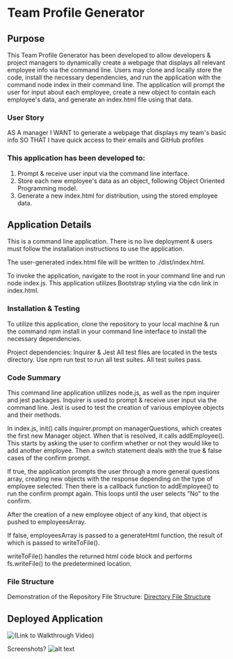 # Team Profile Generator

## Purpose
This Team Profile Generator has been developed to allow developers & project managers to dynamically create a webpage that displays all relevant employee info via the command line. Users may clone and locally store the code, install the necessary dependencies, and run the application with the command node index in their command line. The application will prompt the user for input about each employee, create a new object to contain each employee's data, and generate an index.html file using that data. 

### User Story
AS A manager
I WANT to generate a webpage that displays my team's basic info
SO THAT I have quick access to their emails and GitHub profiles

### This application has been developed to:
1. Prompt & receive user input via the command line interface.
2. Store each new employee's data as an object, following Object Oriented Programming model.
3. Generate a new index.html for distribution, using the stored employee data.

## Application Details
This is a command line application. There is no live deployment & users must follow the installation instructions to use the application.

The user-generated index.html file will be written to ./dist/index.html.

To invoke the application, navigate to the root in your command line and run node index.js.
This application utilizes Bootstrap styling via the cdn link in index.html.

### Installation & Testing
To utilize this application, clone the repository to your local machine & run the command npm install in your command line interface to install the necessary dependencies.

Project dependencies: Inquirer & Jest
All test files are located in the tests directory. Use npm run test to run all test suites. All test suites pass.

### Code Summary
This command line application utilizes node.js, as well as the npm inquirer and jest packages. Inquirer is used to prompt & receive user input via the command line. Jest is used to test the creation of various employee objects and their methods.  

In index.js, init() calls inquirer.prompt on managerQuestions, which creates the first new Manager object. When that is resolved, it calls addEmployee(). This starts by asking the user to confirm whether or not they would like to add another employee. Then a switch statement deals with the true & false cases of the confirm prompt.

If true, the application prompts the user through a more general questions array, creating new objects with the response depending on the type of employee selected. Then there is a callback function to addEmployee() to run the confirm prompt again. This loops until the user selects "No" to the confirm.

After the creation of a new employee object of any kind, that object is pushed to employeesArray. 

If false, employeesArray is passed to a generateHtml function, the result of which is passed to writeToFile().

writeToFile() handles the returned html code block and performs fs.writeFile() to the predetermined location.

### File Structure

Demonstration of the Repository File Structure:
[Directory File Structure](./assets/images/file-structure-screenshot.png)

## Deployed Application

![(Link to Walkthrough Video)](https://drive.google.com/file/d/1b224PR06GINjzeBfeDvPsogDqC-prhZU/view)

Screenshots?
![alt text](filepath)